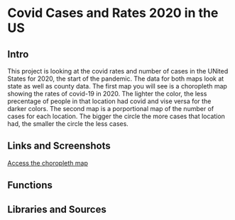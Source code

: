 # Covid Cases and Rates 2020 in the US

## Intro
This project is looking at the covid rates and number of cases in the UNited States for 2020, the start of the pandemic. The data for both maps look at state as well as county data. The first map you will see is a choropleth map showing the rates of covid-19 in 2020. The lighter the color, the less precentage of people in that location had covid and vise versa for the darker colors. The second map is a porportional map of the number of cases for each location. The bigger the circle the more cases that location had, the smaller the circle the less cases.
## Links and Screenshots
[Access the choropleth map](https://ilee17.github.io/webMap/map1.html)
## Functions

## Libraries and Sources
